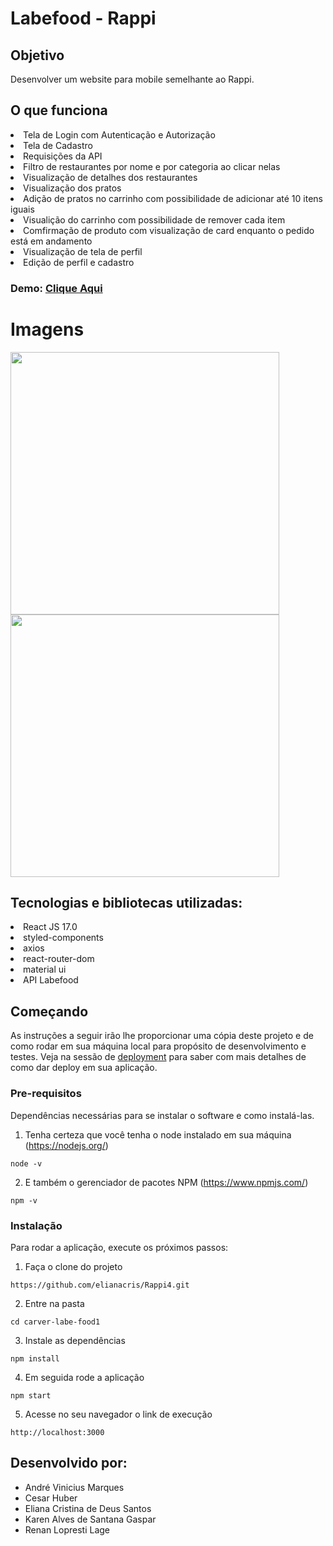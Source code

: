 # Labefood - Rappi 

## Objetivo
Desenvolver um website para mobile semelhante ao Rappi. 

## O que funciona
<li> Tela de Login com Autenticação e Autorização
<li> Tela de Cadastro
<li> Requisições da API
<li> Filtro de restaurantes por nome e por categoria ao clicar nelas
<li> Visualização de detalhes dos restaurantes
<li> Visualização dos pratos
<li> Adição de pratos no carrinho com possibilidade de adicionar até 10 itens iguais
<li> Visualição do carrinho com possibilidade de remover cada item
<li> Comfirmação de produto com visualização de card enquanto o pedido está em andamento
<li> Visualização de tela de perfil
<li> Edição de perfil e cadastro
 
### Demo: [Clique Aqui](https://rappi4a-carver.surge.sh)
 
# Imagens
<a href="https://user-images.githubusercontent.com/89935565/150389641-03ca1023-33f4-47c0-8d63-55567428c4dd.png"><img src="https://user-images.githubusercontent.com/89935565/150389641-03ca1023-33f4-47c0-8d63-55567428c4dd.png" align="left" height="420" width="430" ></a>
 
 <a href="https://user-images.githubusercontent.com/89935565/150390490-11060477-ede2-41e7-b793-b6d8052f4718.png"><img src="https://user-images.githubusercontent.com/89935565/150390490-11060477-ede2-41e7-b793-b6d8052f4718.png" align="rigth" height="420" width="430" ></a>
 
 ## Tecnologias e bibliotecas utilizadas:
<li> React JS 17.0
<li> styled-components
<li> axios
<li> react-router-dom
<li> material ui
<li> API Labefood

## Começando

As instruções a seguir irão lhe proporcionar uma cópia deste projeto e de como rodar em sua máquina local para propósito de desenvolvimento e testes. Veja na sessão de [deployment](#Deployment) para saber com mais detalhes de como dar deploy em sua aplicação.

### Pre-requisitos
Dependências necessárias para se instalar o software e como instalá-las.

1. Tenha certeza que você tenha o node instalado em sua máquina (https://nodejs.org/)

```
node -v
```
2. E também o gerenciador de pacotes NPM (https://www.npmjs.com/)
```
npm -v
```

### Instalação

Para rodar a aplicação, execute os próximos passos:

1. Faça o clone do projeto
```
https://github.com/elianacris/Rappi4.git
```

2. Entre na pasta

```
cd carver-labe-food1
```

3. Instale as dependências

```
npm install
```

4. Em seguida rode a aplicação

```
npm start
```

5. Acesse no seu navegador o link de execução

```
http://localhost:3000
```

## Desenvolvido por: 
- André Vinicius Marques
- Cesar Huber
- Eliana Cristina de Deus Santos
- Karen Alves de Santana Gaspar
- Renan Lopresti Lage

